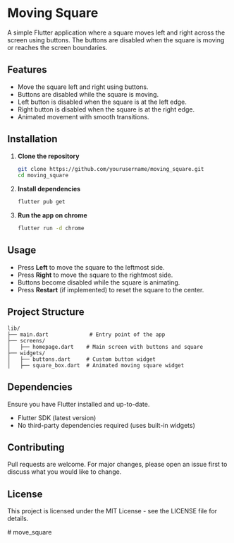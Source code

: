 # Moving Square

A simple Flutter application where a square moves left and right across the screen using buttons. The buttons are disabled when the square is moving or reaches the screen boundaries.

## Features
- Move the square left and right using buttons.
- Buttons are disabled while the square is moving.
- Left button is disabled when the square is at the left edge.
- Right button is disabled when the square is at the right edge.
- Animated movement with smooth transitions.

## Installation

1. **Clone the repository**
   ```sh
   git clone https://github.com/yourusername/moving_square.git
   cd moving_square
   ```
2. **Install dependencies**
   ```sh
   flutter pub get
   ```
3. **Run the app on chrome**
   ```sh
   flutter run -d chrome
   ```

## Usage
- Press **Left** to move the square to the leftmost side.
- Press **Right** to move the square to the rightmost side.
- Buttons become disabled while the square is animating.
- Press **Restart** (if implemented) to reset the square to the center.

## Project Structure
```
lib/
├── main.dart             # Entry point of the app
├── screens/
│   ├── homepage.dart    # Main screen with buttons and square
├── widgets/
│   ├── buttons.dart     # Custom button widget
│   ├── square_box.dart  # Animated moving square widget
```

## Dependencies
Ensure you have Flutter installed and up-to-date.
- Flutter SDK (latest version)
- No third-party dependencies required (uses built-in widgets)

## Contributing
Pull requests are welcome. For major changes, please open an issue first to discuss what you would like to change.

## License
This project is licensed under the MIT License - see the LICENSE file for details.

#   m o v e _ s q u a r e  
 